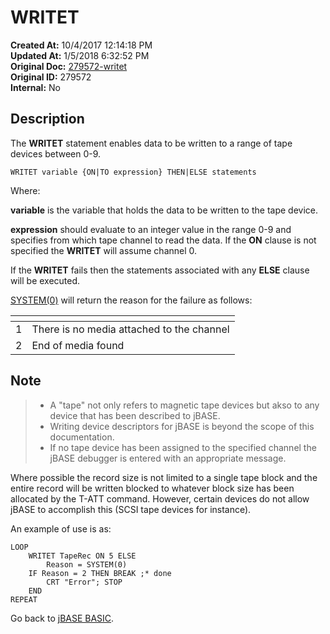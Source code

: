 # WRITET

**Created At:** 10/4/2017 12:14:18 PM  
**Updated At:** 1/5/2018 6:32:52 PM  
**Original Doc:** [279572-writet](https://docs.jbase.com/36868-jbase-basic/279572-writet)  
**Original ID:** 279572  
**Internal:** No  

## Description

The **WRITET** statement enables data to be written to a range of tape devices between 0-9.

```
WRITET variable {ON|TO expression} THEN|ELSE statements
```

Where:

**variable** is the variable that holds the data to be written to the tape device.

**expression** should evaluate to an integer value in the range 0-9 and specifies from which tape channel to read the data. If the **ON** clause is not specified the **WRITET** will assume channel 0.

If the **WRITET** fails then the statements associated with any **ELSE** clause will be executed.

[SYSTEM(0)](./../system-functions) will return the reason for the failure as follows:


| <!----> | <!----> |
| --- | --- |
| 1 | There is no media attached to the channel |
| 2 | End of media found |

## Note

> - A "tape" not only refers to magnetic tape devices but akso to any device that has been described to jBASE.
> - Writing device descriptors for jBASE is beyond the scope of this documentation.
> - If no tape device has been assigned to the specified channel the jBASE debugger is entered with an appropriate message.

Where possible the record size is not limited to a single tape block and the entire record will be written blocked to whatever block size has been allocated by the T-ATT command. However, certain devices do not allow jBASE to accomplish this (SCSI tape devices for instance).

An example of use is as:

```
LOOP
    WRITET TapeRec ON 5 ELSE
        Reason = SYSTEM(0)
    IF Reason = 2 THEN BREAK ;* done
        CRT "Error"; STOP
    END
REPEAT
```

Go back to [jBASE BASIC](./../jbase-basic-programmers-reference-guide).
